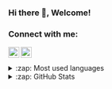 ### Hi there 👋, Welcome!

### Connect with me:

[<img align="left" alt="Twitter" width="22px" src="https://cdn.jsdelivr.net/npm/simple-icons@v3/icons/twitter.svg" />][twitter]
[<img align="left" alt="LinkedIn" width="22px"  src="https://cdn.jsdelivr.net/npm/simple-icons@v3/icons/linkedin.svg" />][linkedin]

</br>
</br>
<details>
  <summary>:zap: Most used languages</summary>

  <img float="left" alt=" " src="https://github-readme-stats.vercel.app/api/top-langs/?username=LManjitha&layout=compact" />

</details>

<details>
  <summary>:zap: GitHub Stats</summary>

  <img float="left" alt="Manjitha's GitHub Stats" src="https://github-readme-stats.vercel.app/api?username=LManjitha&show_icons=true&hide_border=true" />

</details>


[twitter]: https://twitter.com/L_Manjitha
[linkedin]: www.linkedin.com/in/limal-manjitha-47b36b1a4